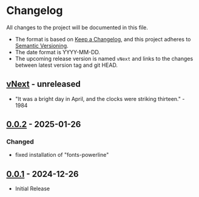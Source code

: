 # Changelog

All changes to the project will be documented in this file.

- The format is based on [Keep a Changelog](https://keepachangelog.com/en/1.1.0/),
and this project adheres to [Semantic Versioning](https://semver.org/spec/v2.0.0.html).
- The date format is YYYY-MM-DD.
- The upcoming release version is named `vNext` and links to the changes between latest version tag and git HEAD.

## [vNext] - unreleased

- "It was a bright day in April, and the clocks were striking thirteen." - 1984

## [0.0.2] - 2025-01-26

### Changed

- fixed installation of "fonts-powerline"

## [0.0.1] - 2024-12-26

- Initial Release

<!-- Section for Reference Links -->

[vNext]: https://github.com/jakoch/latex-devbox/compare/v0.0.2...HEAD
[0.0.2]: https://github.com/jakoch/latex-devbox/releases/tag/v0.0.2
[0.0.1]: https://github.com/jakoch/latex-devbox/releases/tag/v0.0.1
